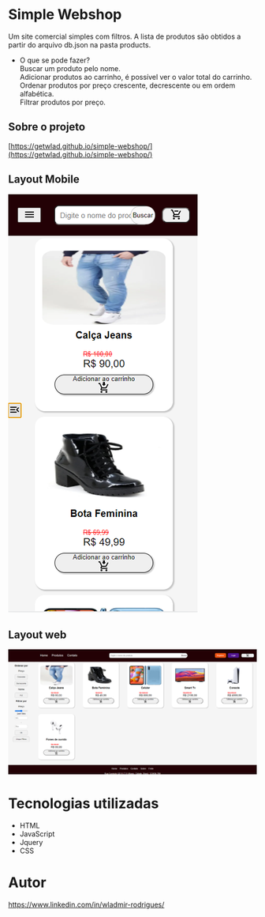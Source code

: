 # Simple Webshop
Um site comercial simples com filtros.
A lista de produtos são obtidos a partir do arquivo db.json na pasta products.
 - O que se pode fazer?\
  Buscar um produto pelo nome.\
  Adicionar produtos ao carrinho, é possível ver o valor total do carrinho.\
  Ordenar produtos por preço crescente, decrescente ou em ordem alfabética.\
  Filtrar produtos por preço.
## Sobre o projeto
[https://getwlad.github.io/simple-webshop/](https://getwlad.github.io/simple-webshop/)

## Layout Mobile
![Web 2](https://github.com/getwlad/assets/blob/main/simpleWebshop2.png)

## Layout web
![Web 1](https://github.com/getwlad/assets/blob/main/simpleWebshop1.png)

# Tecnologias utilizadas
- HTML
- JavaScript
- Jquery
- CSS


# Autor
https://www.linkedin.com/in/wladmir-rodrigues/
